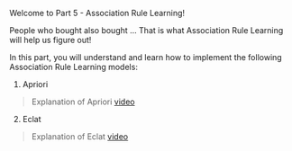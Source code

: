 Welcome to Part 5 - Association Rule Learning!


People who bought also bought ... That is what Association Rule Learning will help us figure out!

In this part, you will understand and learn how to implement the following Association Rule Learning models:

1. Apriori
> Explanation of Apriori [video](https://www.youtube.com/watch?v=WGlMlS_Yydk)
    
2. Eclat
> Explanation of Eclat [video](https://www.youtube.com/watch?v=oBiq8cMkTCU)









